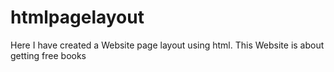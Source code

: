 # htmlpagelayout
Here I have created a Website page layout using html. This Website is about getting free books
